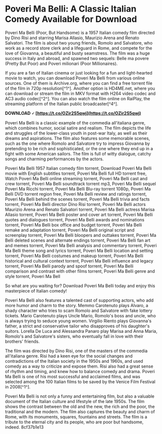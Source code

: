 
 
# Poveri Ma Belli: A Classic Italian Comedy Available for Download
 
Poveri Ma Belli (Poor, But Handsome) is a 1957 Italian comedy film directed by Dino Risi and starring Marisa Allasio, Maurizio Arena and Renato Salvatori. The film is about two young friends, Romolo and Salvatore, who work as a record store clerk and a lifeguard in Rome, and compete for the love of Giovanna, a beautiful and busty seamstress. The film was a huge success in Italy and abroad, and spawned two sequels: Belle ma povere (Pretty But Poor) and Poveri milionari (Poor Millionaires).
 
If you are a fan of Italian cinema or just looking for a fun and light-hearted movie to watch, you can download Poveri Ma Belli from various online sources. One of them is Archive.org, where you can find a free torrent file of the film in 720p resolution[^1^]. Another option is HD4ME.net, where you can download or stream the film in MKV format with H264 video codec and AC3 audio codec[^2^]. You can also watch the film online on RaiPlay, the streaming platform of the Italian public broadcaster[^4^].
 
**DOWNLOAD 🗸 [https://t.co/OZir2S5qwj](https://t.co/OZir2S5qwj)**


 
Poveri Ma Belli is a classic example of the commedia all'italiana genre, which combines humor, social satire and realism. The film depicts the life and struggles of the lower-class youth in post-war Italy, as well as their dreams and aspirations. The film also features some memorable scenes, such as the one where Romolo and Salvatore try to impress Giovanna by pretending to be rich and sophisticated, or the one where they end up in a fight with some American sailors. The film is full of witty dialogue, catchy songs and charming performances by the actors.
 
Poveri Ma Belli 1957 Italian comedy film torrent,  Download Poveri Ma Belli movie with English subtitles torrent,  Poveri Ma Belli full HD torrent free,  Watch Poveri Ma Belli online streaming torrent,  Poveri Ma Belli cast and crew torrent,  Poveri Ma Belli soundtrack torrent mp3,  Poveri Ma Belli sequel Poveri Ma Ricchi torrent,  Poveri Ma Belli Blu-ray torrent 1080p,  Poveri Ma Belli DVD torrent region free,  Poveri Ma Belli review and ratings torrent,  Poveri Ma Belli behind the scenes torrent,  Poveri Ma Belli trivia and facts torrent,  Poveri Ma Belli director Dino Risi torrent,  Poveri Ma Belli actors Maurizio Arena and Renato Salvatori torrent,  Poveri Ma Belli actress Marisa Allasio torrent,  Poveri Ma Belli poster and cover art torrent,  Poveri Ma Belli quotes and dialogues torrent,  Poveri Ma Belli awards and nominations torrent,  Poveri Ma Belli box office and budget torrent,  Poveri Ma Belli remake and adaptation torrent,  Poveri Ma Belli original script and screenplay torrent,  Poveri Ma Belli bloopers and outtakes torrent,  Poveri Ma Belli deleted scenes and alternate endings torrent,  Poveri Ma Belli fan art and memes torrent,  Poveri Ma Belli analysis and commentary torrent,  Poveri Ma Belli theme song and lyrics torrent,  Poveri Ma Belli location and setting torrent,  Poveri Ma Belli costumes and makeup torrent,  Poveri Ma Belli historical and cultural context torrent,  Poveri Ma Belli influence and legacy torrent,  Poveri Ma Belli parody and spoof torrent,  Poveri Ma Belli comparison and contrast with other films torrent,  Poveri Ma Belli genre and style torrent,  Poveri Ma Bell
 
So what are you waiting for? Download Poveri Ma Belli today and enjoy this masterpiece of Italian comedy!
  
Poveri Ma Belli also features a talented cast of supporting actors, who add more humor and charm to the story. Memmo Carotenuto plays Alvaro, a shady character who tries to scam Romolo and Salvatore with fake lottery tickets. Mario Carotenuto plays Uncle Mario, Romolo's boss and uncle, who is always trying to seduce young women. Virgilio Riento plays Giovanna's father, a strict and conservative tailor who disapproves of his daughter's suitors. Lorella De Luca and Alessandra Panaro play Marisa and Anna Maria, Romolo's and Salvatore's sisters, who eventually fall in love with their brothers' friends.
 
The film was directed by Dino Risi, one of the masters of the commedia all'italiana genre. Risi had a keen eye for the social changes and contradictions of the Italian society in the 1950s and 1960s, and used comedy as a way to criticize and expose them. Risi also had a great sense of rhythm and timing, and knew how to balance comedy and drama. Poveri Ma Belli is one of his most successful and acclaimed films, and was selected among the 100 Italian films to be saved by the Venice Film Festival in 2008[^1^].
 
Poveri Ma Belli is not only a funny and entertaining film, but also a valuable document of the Italian culture and lifestyle of the late 1950s. The film shows the contrast between the old and the new, the rich and the poor, the traditional and the modern. The film also captures the beauty and charm of Rome, with its monuments, squares, fountains and streets. The film is a tribute to the eternal city and its people, who are poor but handsome, indeed.
 8cf37b1e13
 
